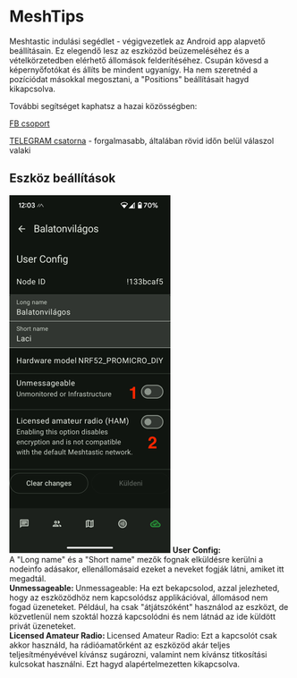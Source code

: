 # MeshTips
Meshtastic indulási segédlet - végigvezetlek az Android app alapvető beállításain. Ez elegendő lesz az eszközöd beüzemeléséhez és a vételkörzetedben elérhető állomások felderítéséhez. Csupán kövesd a képernyőfotókat és állíts be mindent ugyanígy. Ha nem szeretnéd a pozíciódat másokkal megosztani, a "Positions" beállításait hagyd kikapcsolva.

További segítséget kaphatsz a hazai közösségben:

[FB csoport](https://www.facebook.com/groups/1756983494805627/)

[TELEGRAM csatorna](https://web.telegram.org/k/#@meshtastic1)  - forgalmasabb, általában rövid időn belül válaszol valaki

## Eszköz beállítások

<img src="./screenshots/userconf.png">
<strong> User Config: </strong> <br>
A "Long name" és a "Short name" mezők fognak elküldésre kerülni a nodeinfo adásakor, ellenállomásaid ezeket a neveket fogják látni, amiket itt megadtál. <br>
<strong> Unmessageable: </strong> Unmessageable: Ha ezt bekapcsolod, azzal jelezheted, hogy az eszközödhöz nem kapcsolódsz applikációval, állomásod nem fogad üzeneteket. Például, ha csak "átjátszóként" használod az eszközt, de közvetlenül nem szoktál hozzá kapcsolódni és nem látnád az ide küldött privát üzeneteket. <br>
<strong> Licensed Amateur Radio: </strong> Licensed Amateur Radio: Ezt a kapcsolót csak akkor használd, ha rádióamatőrként az eszközöd akár teljes teljesítményévével kívánsz sugározni, valamint nem kívánsz titkosítási kulcsokat használni. Ezt hagyd alapértelmezetten kikapcsolva.


